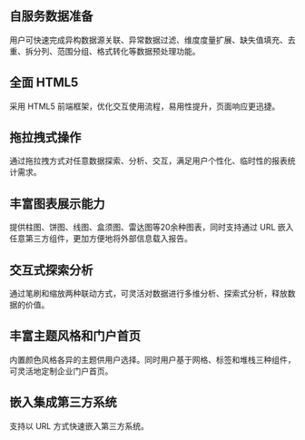 ## 自服务数据准备
用户可快速完成异构数据源关联、异常数据过滤、维度度量扩展、缺失值填充、去重、拆分列、范围分组、格式转化等数据预处理功能。

## 全面 HTML5
采用 HTML5 前端框架，优化交互使用流程，易用性提升，页面响应更迅捷。

## 拖拉拽式操作
通过拖拉拽方式对任意数据探索、分析、交互，满足用户个性化、临时性的报表统计需求。

## 丰富图表展示能力
提供柱图、饼图、线图、盒须图、雷达图等20余种图表，同时支持通过 URL 嵌入任意第三方组件，更加方便地将外部信息载入报告。

## 交互式探索分析
通过笔刷和缩放两种联动方式，可灵活对数据进行多维分析、探索式分析，释放数据的价值。

## 丰富主题风格和门户首页
内置颜色风格各异的主题供用户选择。同时用户基于网格、标签和堆栈三种组件，可灵活地定制企业门户首页。

## 嵌入集成第三方系统
支持以 URL 方式快速嵌入第三方系统。

